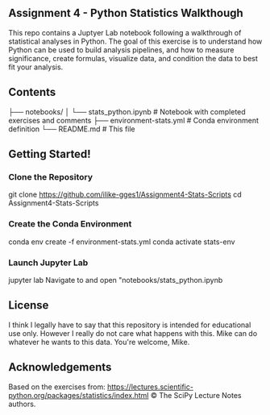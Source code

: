 ## Assignment 4 - Python Statistics Walkthough
This repo contains a Juptyer Lab notebook following a walkthrough of statistical analyses in Python. The goal of this exercise is to understand how Python can be used to build analysis pipelines, and how to measure significance, create formulas, visualize data, and condition the data to best fit your analysis.

## Contents
├── notebooks/
│ └── stats_python.ipynb # Notebook with completed exercises and comments
├── environment-stats.yml # Conda environment definition
└── README.md # This file

## Getting Started!

### Clone the Repository
git clone https://github.com/ilike-gges1/Assignment4-Stats-Scripts
cd Assignment4-Stats-Scripts

### Create the Conda Environment
conda env create -f environment-stats.yml
conda activate stats-env

### Launch Jupyter Lab
jupyter lab
Navigate to and open "notebooks/stats_python.ipynb

## License
I think I legally have to say that this repository is intended for educational use only. However I really do not care what happens with this. Mike can do whatever he wants to this data. You're welcome, Mike. 

## Acknowledgements
Based on the exercises from: https://lectures.scientific-python.org/packages/statistics/index.html
© The SciPy Lecture Notes authors.